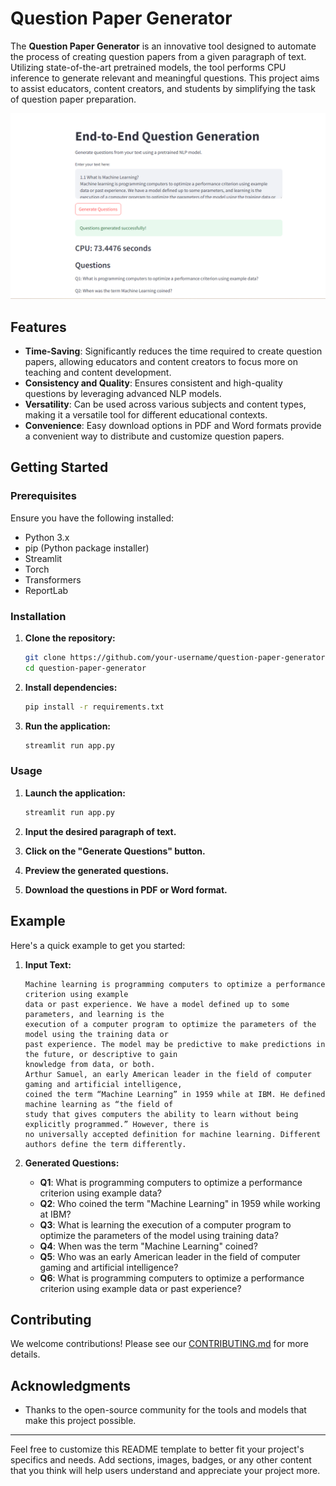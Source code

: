 # Question Paper Generator

The **Question Paper Generator** is an innovative tool designed to automate the process of creating question papers from a given paragraph of text. Utilizing state-of-the-art pretrained models, the tool performs CPU inference to generate relevant and meaningful questions. This project aims to assist educators, content creators, and students by simplifying the task of question paper preparation.

![Question Paper Generator](CPU.png)

## Features

- **Time-Saving**: Significantly reduces the time required to create question papers, allowing educators and content creators to focus more on teaching and content development.
- **Consistency and Quality**: Ensures consistent and high-quality questions by leveraging advanced NLP models.
- **Versatility**: Can be used across various subjects and content types, making it a versatile tool for different educational contexts.
- **Convenience**: Easy download options in PDF and Word formats provide a convenient way to distribute and customize question papers.

## Getting Started

### Prerequisites

Ensure you have the following installed:

- Python 3.x
- pip (Python package installer)
- Streamlit
- Torch
- Transformers
- ReportLab

### Installation

1. **Clone the repository:**

    ```bash
    git clone https://github.com/your-username/question-paper-generator.git
    cd question-paper-generator
    ```

2. **Install dependencies:**

    ```bash
    pip install -r requirements.txt
    ```

3. **Run the application:**

    ```bash
    streamlit run app.py
    ```

### Usage

1. **Launch the application:**

    ```bash
    streamlit run app.py
    ```

2. **Input the desired paragraph of text.**
3. **Click on the "Generate Questions" button.**
4. **Preview the generated questions.**
5. **Download the questions in PDF or Word format.**

## Example

Here's a quick example to get you started:

1. **Input Text:**

    ```
    Machine learning is programming computers to optimize a performance criterion using example
    data or past experience. We have a model defined up to some parameters, and learning is the
    execution of a computer program to optimize the parameters of the model using the training data or
    past experience. The model may be predictive to make predictions in the future, or descriptive to gain
    knowledge from data, or both.
    Arthur Samuel, an early American leader in the field of computer gaming and artificial intelligence,
    coined the term “Machine Learning” in 1959 while at IBM. He defined machine learning as “the field of
    study that gives computers the ability to learn without being explicitly programmed.” However, there is
    no universally accepted definition for machine learning. Different authors define the term differently.
    ```

2. **Generated Questions:**

    - **Q1**: What is programming computers to optimize a performance criterion using example data?
    - **Q2**: Who coined the term "Machine Learning" in 1959 while working at IBM?
    - **Q3**: What is learning the execution of a computer program to optimize the parameters of the model using training data?
    - **Q4**: When was the term "Machine Learning" coined?
    - **Q5**: Who was an early American leader in the field of computer gaming and artificial intelligence?
    - **Q6**: What is programming computers to optimize a performance criterion using example data or past experience?

## Contributing

We welcome contributions! Please see our [CONTRIBUTING.md](CONTRIBUTING.md) for more details.


## Acknowledgments

- Thanks to the open-source community for the tools and models that make this project possible.

---

Feel free to customize this README template to better fit your project's specifics and needs. Add sections, images, badges, or any other content that you think will help users understand and appreciate your project more.
